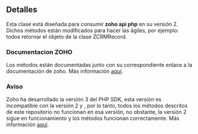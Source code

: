 ## Detalles

Esta clase está diseñada para consumir **zoho api php** en su versión 2. Dichos métodos están modificados para hacer las ágiles, por ejemplo: todos retornar el objeto de la clase ZCRMRecord.

### Documentacion ZOHO

Los métodos están documentadas junto con su correspondiente enlace a la documentación de zoho. Más información [aquí](https://www.zoho.com/crm/developer/docs/php-sdk/sample-codes.html).

### Aviso

Zoho ha desarrollado la versión 3 del PHP SDK, esta versión es incompatible con la versión 2 y , por lo tanto, todos los métodos descritos de este repositorio no funcionan en esa versión, no obstante, la versión 2 sigue en funcionamiento y los métodos funcionan correctamente. Más información [aquí](https://github.com/zoho/zcrm-php-sdk#archival-notice).

